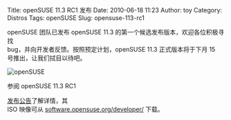 Title: openSUSE 11.3 RC1 发布
Date: 2010-06-18 11:23
Author: toy
Category: Distros
Tags: openSUSE
Slug: opensuse-113-rc1

openSUSE 团队已发布 openSUSE 11.3
的第一个候选发布版本，欢迎各位积极寻找  
bug，并向开发者反馈。按照预定计划，openSUSE 11.3 正式版本将于下月 15  
号推出，让我们拭目以待吧。

![openSUSE](http://i.linuxtoy.org/images/2010/03/m3geeko.jpg)

参阅 openSUSE 11.3 RC1  

[发布公告](http://news.opensuse.org/2010/06/17/opensuse-approaching-destination-please-fasten-your-seat-belts-opensuse-11-3-rc1-is-available/)了解详情，其  
ISO 映像可从
[software.opensuse.org/developer/](http://software.opensuse.org/developer/)
下载。
